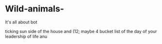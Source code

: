 # Wild-animals-
It's all about bot

ticking sun side of the house and (12; 
maybe 4 
bucket list of the day of your leadership of life anu 
